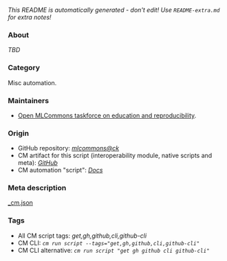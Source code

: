 *This README is automatically generated - don't edit! Use `README-extra.md` for extra notes!*

### About

*TBD*

### Category

Misc automation.

### Maintainers

* [Open MLCommons taskforce on education and reproducibility](https://github.com/mlcommons/ck/blob/master/docs/mlperf-education-workgroup.md).

### Origin

* GitHub repository: *[mlcommons@ck](https://github.com/mlcommons/ck/tree/master/cm-mlops)*
* CM artifact for this script (interoperability module, native scripts and meta): *[GitHub](https://github.com/mlcommons/ck/tree/master/cm-mlops/script/get-github-cli)*
* CM automation "script": *[Docs](https://github.com/octoml/ck/blob/master/docs/list_of_automations.md#script)*


### Meta description
[_cm.json](_cm.json)


### Tags
* All CM script tags: *get,gh,github,cli,github-cli*
* CM CLI: *`cm run script --tags="get,gh,github,cli,github-cli"`*
* CM CLI alternative: *`cm run script "get gh github cli github-cli"`*

